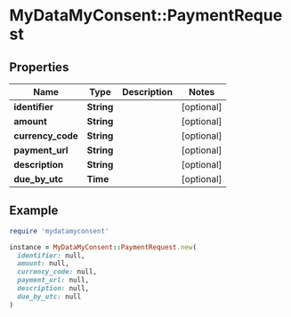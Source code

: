 # MyDataMyConsent::PaymentRequest

## Properties

| Name | Type | Description | Notes |
| ---- | ---- | ----------- | ----- |
| **identifier** | **String** |  | [optional] |
| **amount** | **String** |  | [optional] |
| **currency_code** | **String** |  | [optional] |
| **payment_url** | **String** |  | [optional] |
| **description** | **String** |  | [optional] |
| **due_by_utc** | **Time** |  | [optional] |

## Example

```ruby
require 'mydatamyconsent'

instance = MyDataMyConsent::PaymentRequest.new(
  identifier: null,
  amount: null,
  currency_code: null,
  payment_url: null,
  description: null,
  due_by_utc: null
)
```

